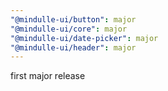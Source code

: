```yaml
---
"@mindulle-ui/button": major
"@mindulle-ui/core": major
"@mindulle-ui/date-picker": major
"@mindulle-ui/header": major
---
```


first major release
